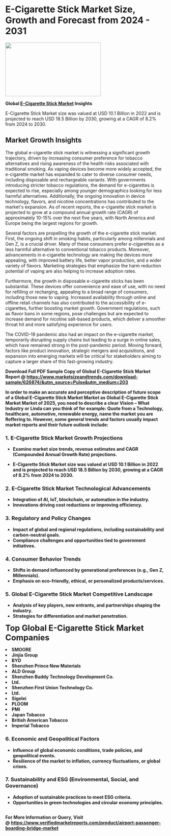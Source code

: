 <H1>E-Cigarette Stick Market Size, Growth and Forecast from 2024 - 2031</H1><img class="aligncenter size-medium wp-image-584254" src="https://thirdeyenews.in/wp-content/uploads/2024/09/Global-Market-Research-300x168.jpeg" alt="" width="300" height="168" /><p><strong>Global&nbsp;<a href="https://www.marketsizeandtrends.com/download-sample/626874/&amp;utm_source=Pulse&amp;utm_medium=203">E-Cigarette Stick Market</a> Insights</strong></p><p>E-Cigarette Stick Market size was valued at USD 10.1 Billion in 2022 and is projected to reach USD 18.5 Billion by 2030, growing at a CAGR of 8.2% from 2024 to 2030.</p><p><h2>Market Growth Insights</h2> <p>The global e-cigarette stick market is witnessing a significant growth trajectory, driven by increasing consumer preference for tobacco alternatives and rising awareness of the health risks associated with traditional smoking. As vaping devices become more widely accepted, the e-cigarette market has expanded to cater to diverse consumer needs, including disposable and rechargeable variants. With governments introducing stricter tobacco regulations, the demand for e-cigarettes is expected to rise, especially among younger demographics looking for less harmful alternatives. Additionally, the ongoing innovation in device technology, flavors, and nicotine concentrations has contributed to the market's expansion. As of recent reports, the e-cigarette stick market is projected to grow at a compound annual growth rate (CAGR) of approximately 10-15% over the next five years, with North America and Europe being the largest regions for growth.</p> <p><strong></strong></p> <p>Several factors are propelling the growth of the e-cigarette stick market. First, the ongoing shift in smoking habits, particularly among millennials and Gen Z, is a crucial driver. Many of these consumers prefer e-cigarettes as a less harmful alternative to conventional tobacco products. Moreover, advancements in e-cigarette technology are making the devices more appealing, with improved battery life, better vapor production, and a wider variety of flavors. Marketing strategies that emphasize the harm reduction potential of vaping are also helping to increase adoption rates.</p> <p>Furthermore, the growth in disposable e-cigarette sticks has been substantial. These devices offer convenience and ease of use, with no need for refilling or recharging, appealing to a broad range of consumers, including those new to vaping. Increased availability through online and offline retail channels has also contributed to the accessibility of e-cigarettes, further boosting market growth. Government regulations, such as flavor bans in some regions, pose challenges but are expected to increase demand for nicotine salt-based products, which deliver a smoother throat hit and more satisfying experience for users.</p> <p>The COVID-19 pandemic also had an impact on the e-cigarette market, temporarily disrupting supply chains but leading to a surge in online sales, which have remained strong in the post-pandemic period. Moving forward, factors like product innovation, strategic mergers and acquisitions, and expansion into emerging markets will be critical for stakeholders aiming to capture a larger share of this fast-growing industry.</p> <p><strong></p><p><span class=""><strong>Download Full PDF Sample Copy of Global E-Cigarette Stick Market Report</strong> @ <a href="https://www.marketsizeandtrends.com/download-sample/626874/&amp;utm_source=Pulse&amp;utm_medium=203" target="_blank">https://www.marketsizeandtrends.com/download-sample/626874/&amp;utm_source=Pulse&amp;utm_medium=203</a></span></p><p>In order to make an accurate and perceptive description of future scope of a Global&nbsp;E-Cigarette Stick Market Market as Global&nbsp;E-Cigarette Stick Market Market of 2025, you need to describe a clear Vision &ndash; What Industry or Linda can you think of for example: Quote from a Technology, healthcare, automotive, renewable energy, name the market you are Reffering to. However, some general trends and factors usually impact market reports and their future outlook include:</p><h3>1.&nbsp;<strong>E-Cigarette Stick Market Growth Projections</strong></h3><ul><li>Examine market size trends, revenue estimates and CAGR (Compounded Annual Growth Rate) projections.</li><li><p>E-Cigarette Stick Market size was valued at USD 10.1 Billion in 2022 and is projected to reach USD 18.5 Billion by 2030, growing at a CAGR of 8.2% from 2024 to 2030.</p></li></ul><h3>2.&nbsp;<strong>E-Cigarette Stick Market Technological Advancements</strong></h3><ul><li>Integration of AI, IoT, blockchain, or automation in the industry.</li><li>Innovations driving cost reductions or improving efficiency.</li></ul><h3>3.&nbsp;<strong>Regulatory and Policy Changes</strong></h3><ul><li>Impact of global and regional regulations, including sustainability and carbon-neutral goals.</li><li>Compliance challenges and opportunities tied to government initiatives.</li></ul><h3>4.&nbsp;<strong>Consumer Behavior Trends</strong></h3><ul><li>Shifts in demand influenced by generational preferences (e.g., Gen Z, Millennials).</li><li>Emphasis on eco-friendly, ethical, or personalized products/services.</li></ul><h3>5.&nbsp;<strong>Global E-Cigarette Stick Market Competitive Landscape</strong></h3><ul><li>Analysis of key players, new entrants, and partnerships shaping the industry.</li><li>Strategies for differentiation and market penetration.</li></ul><p data-pm-slice="1 1 []"><span style="color: inherit; font-family: inherit; font-size: 25px;">Top Global E-Cigarette Stick Market Companies</span></p><div class="" data-test-id=""><p><li>SMOORE</li><li> Jinjia Group</li><li> BYD</li><li> Shenzhen Prince New Materials</li><li> ALD Group</li><li> Shenzhen Buddy Technology Development Co.</li><li> Ltd.</li><li> Shenzhen First Union Technology Co.</li><li>Ltd.</li><li> Sigelei</li><li> PLOOM</li><li> PMI</li><li> Japan Tobacco</li><li> British American Tobacco</li><li> Imperial Tobacco</li></p></div><h3>6.&nbsp;<strong>Economic and Geopolitical Factors</strong></h3><ul><li>Influence of global economic conditions, trade policies, and geopolitical events.</li><li>Resilience of the market to inflation, currency fluctuations, or global crises.</li></ul><h3>7.&nbsp;<strong>Sustainability and ESG (Environmental, Social, and Governance)</strong></h3><ul><li>Adoption of sustainable practices to meet ESG criteria.</li><li>Opportunities in green technologies and circular economy principles.</li></ul><h2><strong style="font-size: 14px;">For More Information or Query, Visit @&nbsp;</strong><a style="background-color: #ffffff; font-size: 14px;" href="https://www.marketsizeandtrends.com/report/e-cigarette-stick-market/" target="_blank">https://www.verifiedmarketreports.com/product/airport-passenger-boarding-bridge-market</a></h2>
